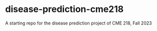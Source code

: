 # disease-prediction-cme218
A starting repo for the disease prediction project of CME 218, Fall 2023
